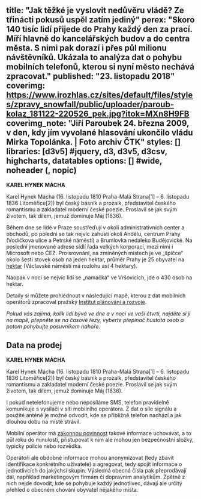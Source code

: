 title: "Jak těžké je vyslovit nedůvěru vládě? Ze třinácti pokusů uspěl zatím jediný"
perex: "Skoro 140 tisíc lidí přijede do Prahy každý den za prací. Míří hlavně do kancelářských budov a do centra města. S nimi pak dorazí i přes půl milionu návštěvníků. Ukázala to analýza dat o pohybu mobilních telefonů, kterou si nyní město nechává zpracovat."
published: "23. listopadu 2018"
coverimg: https://www.irozhlas.cz/sites/default/files/styles/zpravy_snowfall/public/uploader/paroub-kolaz_181122-220526_pek.jpg?itok=MXn8H9FB
coverimg_note: "Jiří Paroubek 24. března 2009, v den, kdy jím vyvolané hlasování ukončilo vládu Mirka Topolánka. | Foto archiv ČTK"
styles: []
libraries: [d3v5] #jquery, d3, d3v5, d3csv, highcharts, datatables
options: [] #wide, noheader (, nopic)
---
<wide><div id="timeline1"></div></wide>


<div id="graf1">
</div>

<div id="graf3">
</div>

<div id="graf5">
</div>

<div id="graf7">
</div>

<div id="graf9">
</div>

<div id="graf11">
</div>

<div id="graf13">
</div>

<div id="graf15">
</div>

<div id="graf17">
</div>

<div id="graf19">
</div>

<div id="graf21">
</div>

<div id="graf21">
</div>

<div id="graf23">
</div>

<div id="graf25">
</div>



<left>
	<p>
	<b>KAREL HYNEK MÁCHA</b>
	</p><p>
	Karel Hynek Mácha (16. listopadu 1810 Praha-Malá Strana[1] – 6. listopadu 1836 Litoměřice[2]) byl český básník a prozaik, představitel českého romantismu a zakladatel moderní české poezie. Proslavil se jak svým životem, tak dílem, jemuž dominuje Máj (1836).
	</p>
</left>

Během dne se lidé v Praze soustřeďují v okolí administrativních center a obchodů, po poledni se tak nejvíc zahustí okolí Andělu, centrum Prahy (Vodičkova ulice a Petrské náměstí) a Brumlovka nedaleko Budějovické. Na poslední jmenované adrese sídlí řada velkých korporací, mezi nimi i Microsoft nebo ČEZ. Pro srovnání, na zmíněných místech je ve „špičce“ okolo šesti stovek osob na jeden hektar, průměr Prahy je 25 obyvatel na [hektar](https://cs.wikipedia.org/wiki/Hektar) (Václavské náměstí má rozlohu asi 4 hektary).

Naopak v noci se nejvíc lidí se „namačká“ ve Vršovicích, jde o 430 osob na hektar.

Detaily si můžete prohlédnout v následující mapě, kterou z dat mobilních operátorů zpracoval pražský [Institut plánování a rozvoje](http://www.iprpraha.cz/).

<wide>_Pokud vás zajímá, kolik lidí bývá ve dne a v noci ve vaší čtvrti, najděte si ji na mapě, přepněte se na časové řezy, vyberte přepínač hustota osob a potom pohybujte posuvníkem nahoře._</wide>


## Data na prodej
<right>
	<p>
	<b>KAREL HYNEK MÁCHA</b>
	</p><p>
	Karel Hynek Mácha (16. listopadu 1810 Praha-Malá Strana[1] – 6. listopadu 1836 Litoměřice[2]) byl český básník a prozaik, představitel českého romantismu a zakladatel moderní české poezie. Proslavil se jak svým životem, tak dílem, jemuž dominuje Máj (1836).
	</p>
</right>

I pokud netelefonujeme nebo neposíláme SMS, telefon pravidelně komunikuje s vysílači v síti mobilního operátora. Z dat o síle signálu a použité anténě je možné odvodit, kde se přibližně telefon nachází a jak dlouhou dobu na místě strávil.

Mobilní operátor má [zákonnou povinnost](https://www.zakonyprolidi.cz/cs/2005-127/zneni-20160919#p97-3) takové informace uchovávat, a to půl roku do minulosti, přistupovat k nim ale mohou jen bezpečnostní složky, typicky policie nebo rozvědka.

Operátoři ale obdobné informace mohou anonymizovat (tedy zbavit identifikace konkrétního uživatele) a agregovat, tedy spojit informace o jednotlivcích do jakýchsi skupin. Výsledná obecná čísla pak přeprodávají dál, například marketingovým firmám či dopravním analytikům. Zpětně z nich nejde dovodit, kde se pohybuje každý jednotlivec, dávají ale určitý přehled o obecném chování obyvatel nějakého místa.
